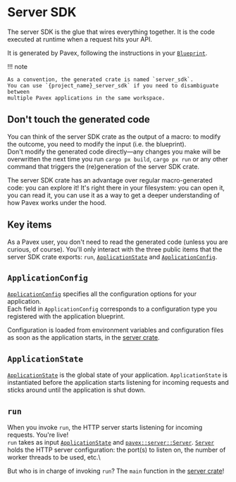 # Server SDK

The server SDK is the glue that wires everything together. It is the code
executed at runtime when a request hits your API.

It is generated by Pavex, following the instructions in your [`Blueprint`][Blueprint].

!!! note

    As a convention, the generated crate is named `server_sdk`.  
    You can use `{project_name}_server_sdk` if you need to disambiguate between
    multiple Pavex applications in the same workspace.

## Don't touch the generated code

You can think of the server SDK crate as the output of a macro: to modify the outcome,
you need to modify the input (i.e. the blueprint).\
Don't modify the generated code directly—any changes you make will be overwritten
the next time you run `cargo px build`, `cargo px run` or any other command that triggers
the (re)generation of the server SDK crate.

The server SDK crate has an advantage over regular macro-generated code: you can explore it!
It's right there in your filesystem: you can open it, you can read it, you can use it as a way
to get a deeper understanding of how Pavex works under the hood.

## Key items

As a Pavex user, you don't need to read the generated code (unless you are curious, of course).
You'll only interact with the three public items that the server SDK crate exports: `run`, [`ApplicationState`](#applicationstate)
and [`ApplicationConfig`](#applicationconfig).

## `ApplicationConfig`

[`ApplicationConfig`](/guide/configuration/index.md) specifies all the configuration options for your application.\
Each field in `ApplicationConfig` corresponds to a configuration type you registered with the application blueprint.

Configuration is loaded from environment variables and configuration files as soon as the application starts,
in the [server crate](server.md).

## `ApplicationState`

[`ApplicationState`](/guide/dependency_injection/application_state.md) is the global state of your application.
`ApplicationState` is instantiated before the application starts listening for incoming requests and sticks around
until the application is shut down.

## `run`

When you invoke `run`, the HTTP server starts listening for incoming requests. You're live!\
`run` takes as input [`ApplicationState`](#applicationstate) and [`pavex::server::Server`][Server].
[`Server`][Server] holds the HTTP server configuration: the port(s) to listen on,
the number of worker threads to be used, etc.\

But who is in charge of invoking `run`? The `main` function in the [server crate](server.md)!

[Blueprint]: /api_reference/pavex/blueprint/struct.Blueprint.html
[Server]: /api_reference/pavex/server/struct.Server.html
